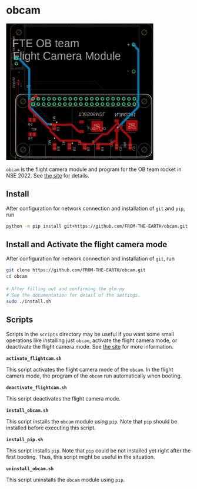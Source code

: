 # obcam

![board](./docs/res/board-top.png)

`obcam` is the flight camera module and program for the OB team rocket in NSE 2022. See [the site](https://FROM-THE-EARTH.github.io/obcam/) for details.

## Install

After configuration for network connection and installation of `git` and `pip`, run

```bash
python -m pip install git+https://github.com/FROM-THE-EARTH/obcam.git
```

## Install and Activate the flight camera mode

After configuration for network connection and installation of `git`, run

```bash
git clone https://github.com/FROM-THE-EARTH/obcam.git
cd obcam

# After filling out and confirming the glm.py
# See the documentation for detail of the settings.
sudo ./install.sh
```

## Scripts

Scripts in the `scripts` directory may be useful if you want some small operations like installing just `obcam`, activate the flight camera mode, or deactivate the flight camera mode. See [the site](https://FROM-THE-EARTH.github.io/obcam/scripts/) for more information.

**`activate_flightcam.sh`**

This script activates the flight camera mode of the `obcam`. In the flight camera mode, the program of the `obcam` run automatically when booting.

**`deactivate_flightcam.sh`**

This script deactivates the flight camera mode.

**`install_obcam.sh`**

This script installs the `obcam` module using `pip`. Note that `pip` should be installed before executing this script.

**`install_pip.sh`**

This script installs `pip`. Note that `pip` could be not installed yet right after the first booting. Thus, this script might be useful in the situation.

**`uninstall_obcam.sh`**

This script uninstalls the `obcam` module using `pip`.
